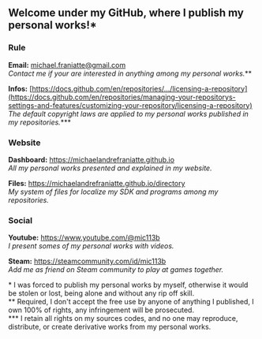 ﻿  
  
## Welcome under my GitHub, where I publish my personal works!\*  
  
  
### Rule  
  
**Email:** michael.franiatte@gmail.com  
*Contact me if your are interested in anything among my personal works.*\**  
  
**Infos:** [https://docs.github.com/en/repositories/.../licensing-a-repository](https://docs.github.com/en/repositories/managing-your-repositorys-settings-and-features/customizing-your-repository/licensing-a-repository)  
*The default copyright laws are applied to my personal works published in my repositories.*\***  
  
  
### Website  
  
**Dashboard:** https://michaelandrefraniatte.github.io  
*All my personal works presented and explained in my website.*  
  
**Files:** https://michaelandrefraniatte.github.io/directory  
*My system of files for localize my SDK and programs among my repositories.*  
  
  
### Social  
  
**Youtube:** https://www.youtube.com/@mic113b  
*I present somes of my personal works with videos.*  
  
**Steam:** https://steamcommunity.com/id/mic113b  
*Add me as friend on Steam community to play at games together.*  
   
   
   
\* I was forced to publish my personal works by myself, otherwise it would be stolen or lost, being alone and without any rip off skill.  
\** Required, I don't accept the free use by anyone of anything I published, I own 100% of rights, any infringement will be prosecuted.  
\*** I retain all rights on my sources codes, and no one may reproduce, distribute, or create derivative works from my personal works.  
  
  